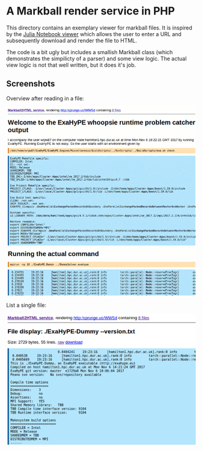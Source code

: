 # A Markball render service in PHP

This directory contains an exemplary viewer for markball
files. It is inspired by the 
[Julia Notebook viewer](https://nbviewer.jupyter.org/)
which allows the user to enter a URL and subsequently
download and render the file to HTML.

The code is a bit ugly but includes a smallish Markball
class (which demonstrates the simpilicty of a parser)
and some view logic. The actual view logic is not that
well written, but it does it's job.

## Screenshots

Overview after reading in a file:

![Overview screenshot](screenshot-overview.png)

List a single file:

![Single file](screenshot-detail.png)

